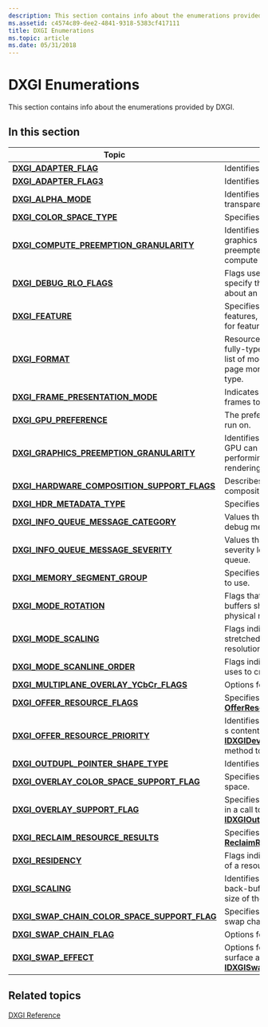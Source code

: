 ```yaml
---
description: This section contains info about the enumerations provided by DXGI.
ms.assetid: c4574c89-dee2-4841-9318-5383cf417111
title: DXGI Enumerations
ms.topic: article
ms.date: 05/31/2018
---
```


# DXGI Enumerations

This section contains info about the enumerations provided by DXGI.

## In this section



| Topic                                                                                                         | Description                                                                                                                                                                       |
|---------------------------------------------------------------------------------------------------------------|-----------------------------------------------------------------------------------------------------------------------------------------------------------------------------------|
| [**DXGI\_ADAPTER\_FLAG**](/windows/desktop/api/dxgi/ne-dxgi-dxgi_adapter_flag)<br/>                                          | Identifies the type of DXGI adapter.<br/>                                                                                                                                   |
| [**DXGI\_ADAPTER\_FLAG3**](/windows/desktop/api/dxgi1_6/ne-dxgi1_6-dxgi_adapter_flag3)<br/>                                        | Identifies the type of DXGI adapter.<br/>                                                                                                                                   |
| [**DXGI\_ALPHA\_MODE**](/windows/desktop/api/DXGI1_2/ne-dxgi1_2-dxgi_alpha_mode)<br/>                                                       | Identifies the alpha value, transparency behavior, of a surface.<br/>                                                                                                       |
| [**DXGI\_COLOR\_SPACE\_TYPE**](/windows/desktop/api/dxgicommon/ne-dxgicommon-dxgi_color_space_type)<br/>                                          | Specifies color space types.<br/>                                                                                                                                           |
| [**DXGI\_COMPUTE\_PREEMPTION\_GRANULARITY**](/windows/desktop/api/DXGI1_2/ne-dxgi1_2-dxgi_compute_preemption_granularity)<br/>              | Identifies the granularity at which the graphics processing unit (GPU) can be preempted from performing its current compute task.<br/>                                      |
| [**DXGI\_DEBUG\_RLO\_FLAGS**](/windows/desktop/api/DXGIDebug/ne-dxgidebug-dxgi_debug_rlo_flags)<br/>                                            | Flags used with [**ReportLiveObjects**](/windows/desktop/api/DXGIDebug/nf-dxgidebug-idxgidebug-reportliveobjects) to specify the amount of info to report about an object's lifetime. <br/>                         |
| [**DXGI\_FEATURE**](/windows/desktop/api/DXGI1_5/ne-dxgi1_5-dxgi_feature)<br/>                                                              | Specifies a range of hardware features, to be used when checking for feature support.<br/>                                                                                  |
| [**DXGI\_FORMAT**](/windows/desktop/api/dxgiformat/ne-dxgiformat-dxgi_format)<br/>                                                       | Resource data formats, including fully-typed and typeless formats. A list of modifiers at the bottom of the page more fully describes each format type. <br/>               |
| [**DXGI\_FRAME\_PRESENTATION\_MODE**](/windows/desktop/api/dxgi1_3/ne-dxgi1_3-dxgi_frame_presentation_mode)<br/>                            | Indicates options for presenting frames to the swap chain. <br/>                                                                                                            |
| [**DXGI\_GPU\_PREFERENCE**](/windows/desktop/api/dxgi1_6/ne-dxgi1_6-dxgi_gpu_preference)<br/>                                               | The preference of GPU for the app to run on.<br/>                                                                                                                           |
| [**DXGI\_GRAPHICS\_PREEMPTION\_GRANULARITY**](/windows/desktop/api/DXGI1_2/ne-dxgi1_2-dxgi_graphics_preemption_granularity)<br/>            | Identifies the granularity at which the GPU can be preempted from performing its current graphics rendering task.<br/>                                                      |
| [**DXGI\_HARDWARE\_COMPOSITION\_SUPPORT\_FLAGS**](/windows/desktop/api/dxgi1_6/ne-dxgi1_6-dxgi_hardware_composition_support_flags)<br/>     | Describes which levels of hardware composition are supported.<br/>                                                                                                          |
| [**DXGI\_HDR\_METADATA\_TYPE**](/windows/desktop/api/dxgi1_5/ne-dxgi1_5-dxgi_hdr_metadata_type)<br/>                                        | Specifies the header metadata type.<br/>                                                                                                                                    |
| [**DXGI\_INFO\_QUEUE\_MESSAGE\_CATEGORY**](/windows/desktop/api/DXGIDebug/ne-dxgidebug-dxgi_info_queue_message_category)<br/>                   | Values that specify categories of debug messages.<br/>                                                                                                                      |
| [**DXGI\_INFO\_QUEUE\_MESSAGE\_SEVERITY**](/windows/desktop/api/DXGIDebug/ne-dxgidebug-dxgi_info_queue_message_severity)<br/>                   | Values that specify debug message severity levels for an information queue.<br/>                                                                                            |
| [**DXGI\_MEMORY\_SEGMENT\_GROUP**](/windows/desktop/api/dxgi1_4/ne-dxgi1_4-dxgi_memory_segment_group)<br/>                                  | Specifies the memory segment group to use.<br/>                                                                                                                             |
| [**DXGI\_MODE\_ROTATION**](/previous-versions/windows/desktop/legacy/bb173065(v=vs.85))<br/>                                        | Flags that indicate how the back buffers should be rotated to fit the physical rotation of a monitor.<br/>                                                                  |
| [**DXGI\_MODE\_SCALING**](/previous-versions/windows/desktop/legacy/bb173066(v=vs.85))<br/>                                          | Flags indicating how an image is stretched to fit a given monitor's resolution.<br/>                                                                                        |
| [**DXGI\_MODE\_SCANLINE\_ORDER**](/previous-versions/windows/desktop/legacy/bb173067(v=vs.85))<br/>                           | Flags indicating the method the raster uses to create an image on a surface.<br/>                                                                                           |
| [**DXGI\_MULTIPLANE\_OVERLAY\_YCbCr\_FLAGS**](/windows/desktop/api/dxgi1_3/ne-dxgi1_3-dxgi_multiplane_overlay_ycbcr_flags)<br/>             | Options for swap-chain color space.<br/>                                                                                                                                    |
| [**DXGI\_OFFER\_RESOURCE\_FLAGS**](/windows/desktop/api/dxgi1_5/ne-dxgi1_5-dxgi_offer_resource_flags)<br/>                                  | Specifies flags for the [**OfferResources1**](/windows/desktop/api/dxgi1_5/nf-dxgi1_5-idxgidevice4-offerresources1) method.<br/>                                                                                |
| [**DXGI\_OFFER\_RESOURCE\_PRIORITY**](/windows/desktop/api/dxgi1_2/ne-dxgi1_2-dxgi_offer_resource_priority)<br/>                           | Identifies the importance of a resource s content when you call the [**IDXGIDevice2::OfferResources**](/windows/desktop/api/DXGI1_2/nf-dxgi1_2-idxgidevice2-offerresources) method to offer the resource. <br/> |
| [**DXGI\_OUTDUPL\_POINTER\_SHAPE\_TYPE**](/windows/desktop/api/DXGI1_2/ne-dxgi1_2-dxgi_outdupl_pointer_shape_type)<br/>                     | Identifies the type of pointer shape.<br/>                                                                                                                                  |
| [**DXGI\_OVERLAY\_COLOR\_SPACE\_SUPPORT\_FLAG**](/windows/desktop/api/DXGI1_4/ne-dxgi1_4-dxgi_overlay_color_space_support_flag)<br/>        | Specifies support for overlay color space.<br/>                                                                                                                             |
| [**DXGI\_OVERLAY\_SUPPORT\_FLAG**](/windows/desktop/api/DXGI1_3/ne-dxgi1_3-dxgi_overlay_support_flag)<br/>                                  | Specifies overlay support to check for in a call to [**IDXGIOutput3::CheckOverlaySupport**](/windows/desktop/api/DXGI1_3/nf-dxgi1_3-idxgioutput3-checkoverlaysupport).<br/>                                     |
| [**DXGI\_RECLAIM\_RESOURCE\_RESULTS**](/windows/desktop/api/dxgi1_5/ne-dxgi1_5-dxgi_reclaim_resource_results)<br/>                          | Specifies result flags for the [**ReclaimResources1**](/windows/desktop/api/dxgi1_5/nf-dxgi1_5-idxgidevice4-reclaimresources1) method.<br/>                                                                     |
| [**DXGI\_RESIDENCY**](/windows/desktop/api/dxgi/ne-dxgi-dxgi_residency)<br/>                                                 | Flags indicating the memory location of a resource.<br/>                                                                                                                    |
| [**DXGI\_SCALING**](/windows/desktop/api/DXGI1_2/ne-dxgi1_2-dxgi_scaling)<br/>                                                              | Identifies resize behavior when the back-buffer size does not match the size of the target output.<br/>                                                                     |
| [**DXGI\_SWAP\_CHAIN\_COLOR\_SPACE\_SUPPORT\_FLAG**](/windows/desktop/api/DXGI1_4/ne-dxgi1_4-dxgi_swap_chain_color_space_support_flag)<br/> | Specifies color space support for the swap chain.<br/>                                                                                                                      |
| [**DXGI\_SWAP\_CHAIN\_FLAG**](/windows/desktop/api/dxgi/ne-dxgi-dxgi_swap_chain_flag)<br/>                                   | Options for swap-chain behavior.<br/>                                                                                                                                       |
| [**DXGI\_SWAP\_EFFECT**](/windows/desktop/api/DXGI/ne-dxgi-dxgi_swap_effect)<br/>                                                     | Options for handling pixels in a display surface after calling [**IDXGISwapChain1::Present1**](/windows/desktop/api/DXGI1_2/nf-dxgi1_2-idxgiswapchain1-present1). <br/>                                         |



 

## Related topics

<dl> <dt>

[DXGI Reference](d3d10-graphics-reference-dxgi.md)
</dt> </dl>

 

